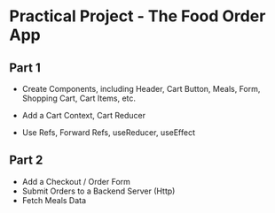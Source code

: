 # Practical Project - The Food Order App

## Part 1

- Create Components, including Header, Cart Button, Meals, Form, Shopping Cart, Cart Items, etc.
- Add a Cart Context, Cart Reducer

- Use Refs, Forward Refs, useReducer, useEffect

## Part 2

- Add a Checkout / Order Form
- Submit Orders to a Backend Server (Http)
- Fetch Meals Data
